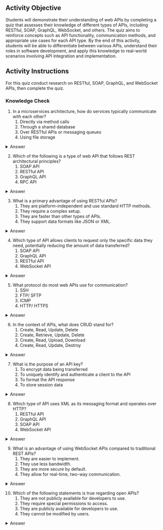 ## Activity Objective

Students will demonstrate their understanding of web APIs by completing a quiz that assesses their knowledge of different types of APIs, including RESTful, SOAP, GraphQL, WebSocket, and others. The quiz aims to reinforce concepts such as API functionality, communication methods, and appropriate use cases for each API type. By the end of this activity, students will be able to differentiate between various APIs, understand their roles in software development, and apply this knowledge to real-world scenarios involving API integration and implementation.



## Activity Instructions

For this quiz conduct research on RESTful, SOAP, GraphQL, and WebSocket APIs, then complete the quiz.

### Knowledge Check
1. In a microservices architecture, how do services typically communicate with each other?
    1. Directly via method calls
    2. Through a shared database
    3. Over RESTful APIs or messaging queues
    4. Using file storage
<details closed> <summary>Answer</summary><p>In a microservices architecture, services typically communicate with each other by using lightweight communication methods such as RESTful APIs or messaging systems. This approach allows each service to stay independent while still sharing data and coordinating actions with other services.</p></details>

2. Which of the following is a type of web API that follows REST architectural principles?
    1. SOAP API
    2. RESTful API
    3. GraphQL API
    4. RPC API
<details closed> <summary>Answer</summary><p>The type of web API that follows REST architectural principles is the RESTful API. It uses standard HTTP methods such as GET, POST, PUT, and DELETE, and organizes resources with URLs, making it simple, scalable, and widely used for web services.</p></details>

3. What is a primary advantage of using RESTful APIs?
    1. They are platform-independent and use standard HTTP methods.
    2. They require a complex setup.
    3. They are faster than other types of APIs.
    4. They support data formats like JSON or XML.
<details closed> <summary>Answer</summary><p>A primary advantage of using RESTful APIs is that they use standard HTTP methods and are easy to integrate across platforms. This makes them flexible, widely supported, and well-suited for communication between different systems and applications.</p></details>

4. Which type of API allows clients to request only the specific data they need, potentially reducing the amount of data transferred?
    1. SOAP API
    2. GraphQL API
    3. RESTful API
    4. WebSocket API
<details closed> <summary>Answer</summary><p>The type of API that allows clients to request only the specific data they need is GraphQL. With GraphQL, clients can define the exact fields and data structures they want, which helps avoid over-fetching or under-fetching information and can make applications more efficient.</p></details>

5. What protocol do most web APIs use for communication?
    1. SSH
    2. FTP/ SFTP
    3. ICMP
    4. HTTP/ HTTPS
<details closed> <summary>Answer</summary><p>Most web APIs use the HTTP/HTTPS protocol for communication. HTTP provides the basic structure for sending requests and receiving responses, while HTTPS adds encryption for secure communication between clients and servers.</p></details>

6. In the context of APIs, what does CRUD stand for?
    1. Create, Read, Update, Delete
    2. Create, Retrieve, Update, Delete
    3. Create, Read, Upload, Download
    4. Create, Read, Update, Destroy
<details closed> <summary>Answer</summary><p>In the context of APIs, CRUD stands for Create, Read, Update, Delete. These are the four basic operations used to interact with resources in many web applications, often mapped to HTTP methods like POST, GET, PUT, and DELETE.</p></details>

7. What is the purpose of an API key?
    1. To encrypt data being transferred
    2. To uniquely identify and authenticate a client to the API
    3. To format the API response
    4. To store session data
<details closed> <summary>Answer</summary><p>The purpose of an API key is to authenticate and identify the client making API requests. This helps control access to the API, track usage, and protect the system from unauthorized or excessive requests.</p></details>

8. Which type of API uses XML as its messaging format and operates over HTTP?
    1. RESTful API
    2. GraphQL API
    3. SOAP API
    4. WebSocket API
<details closed> <summary>Answer</summary><p>The type of API that uses XML as its messaging format and operates over HTTP is SOAP API. SOAP (Simple Object Access Protocol) relies on XML for requests and responses, and while it is more rigid than REST, it provides built-in standards for security and error handling.</p></details>

9. What is an advantage of using WebSocket APIs compared to traditional REST APIs?
    1. They are easier to implement.
    2. They use less bandwidth.
    3. They are more secure by default.
    4. They allow for real-time, two-way communication.
<details closed> <summary>Answer</summary><p>An advantage of using WebSocket APIs compared to traditional REST APIs is that they allow real-time two-way communication between client and server. This makes them ideal for applications like chat, gaming, or live updates where instant data exchange is needed.</p></details>

10. Which of the following statements is true regarding open APIs?
    1. They are not publicly available for developers to use.
    2. They require special permissions to access.
    3. They are publicly available for developers to use.
    4.  They cannot be modified by users.
<details closed> <summary>Answer</summary><p>The true statement regarding open APIs is that they are publicly available for external developers to use. Open APIs allow outside developers to access certain features or data of an application, encouraging innovation and integration with other systems.</p></details>

